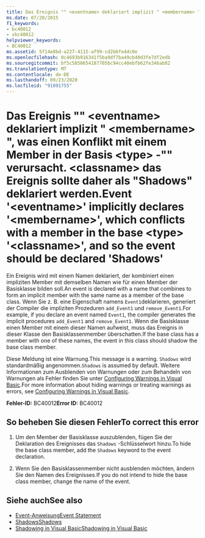 ```yaml
---
title: Das Ereignis "" <eventname> deklariert implizit " <membername> ", was einen Konflikt mit einem Member in der Basis <type> -"" verursacht. <classname> das Ereignis sollte daher als "Shadows" deklariert werden.
ms.date: 07/20/2015
f1_keywords:
- bc40012
- vbc40012
helpviewer_keywords:
- BC40012
ms.assetid: 5f14e8bd-a227-4115-af99-cd2b6fe4dc0e
ms.openlocfilehash: 0c4693b916341f5ba9df7ba49cb40d3fe7df2edb
ms.sourcegitcommit: bf5c5850654187705bc94cc40ebfb62fe346ab02
ms.translationtype: MT
ms.contentlocale: de-DE
ms.lasthandoff: 09/23/2020
ms.locfileid: "91091755"
---
```

# <a name="event-eventname-implicitly-declares-membername-which-conflicts-with-a-member-in-the-base-type-classname-and-so-the-event-should-be-declared-shadows"></a><span data-ttu-id="449c2-102">Das Ereignis "" \<eventname> deklariert implizit " \<membername> ", was einen Konflikt mit einem Member in der Basis \<type> -"" verursacht. \<classname> das Ereignis sollte daher als "Shadows" deklariert werden.</span><span class="sxs-lookup"><span data-stu-id="449c2-102">Event '\<eventname>' implicitly declares '\<membername>', which conflicts with a member in the base \<type> '\<classname>', and so the event should be declared 'Shadows'</span></span>

<span data-ttu-id="449c2-103">Ein Ereignis wird mit einem Namen deklariert, der kombiniert einen impliziten Member mit demselben Namen wie für einen Member der Basisklasse bilden soll.</span><span class="sxs-lookup"><span data-stu-id="449c2-103">An event is declared with a name that combines to form an implicit member with the same name as a member of the base class.</span></span> <span data-ttu-id="449c2-104">Wenn Sie z. B. eine Eigenschaft namens `Event1`deklarieren, generiert der Compiler die impliziten Prozeduren `add_Event1` und `remove_Event1`.</span><span class="sxs-lookup"><span data-stu-id="449c2-104">For example, if you declare an event named `Event1`, the compiler generates the implicit procedures `add_Event1` and `remove_Event1`.</span></span> <span data-ttu-id="449c2-105">Wenn die Basisklasse einen Member mit einem dieser Namen aufweist, muss das Ereignis in dieser Klasse den Basisklassenmember überschatten.</span><span class="sxs-lookup"><span data-stu-id="449c2-105">If the base class has a member with one of these names, the event in this class should shadow the base class member.</span></span>  
  
 <span data-ttu-id="449c2-106">Diese Meldung ist eine Warnung.</span><span class="sxs-lookup"><span data-stu-id="449c2-106">This message is a warning.</span></span> <span data-ttu-id="449c2-107">`Shadows` wird standardmäßig angenommen.</span><span class="sxs-lookup"><span data-stu-id="449c2-107">`Shadows` is assumed by default.</span></span> <span data-ttu-id="449c2-108">Weitere Informationen zum Ausblenden von Warnungen oder zum Behandeln von Warnungen als Fehler finden Sie unter [Configuring Warnings in Visual Basic](/visualstudio/ide/configuring-warnings-in-visual-basic).</span><span class="sxs-lookup"><span data-stu-id="449c2-108">For more information about hiding warnings or treating warnings as errors, see [Configuring Warnings in Visual Basic](/visualstudio/ide/configuring-warnings-in-visual-basic).</span></span>  
  
 <span data-ttu-id="449c2-109">**Fehler-ID:** BC40012</span><span class="sxs-lookup"><span data-stu-id="449c2-109">**Error ID:** BC40012</span></span>  
  
## <a name="to-correct-this-error"></a><span data-ttu-id="449c2-110">So beheben Sie diesen Fehler</span><span class="sxs-lookup"><span data-stu-id="449c2-110">To correct this error</span></span>  
  
1. <span data-ttu-id="449c2-111">Um den Member der Basisklasse auszublenden, fügen Sie der Deklaration des Ereignisses das `Shadows` -Schlüsselwort hinzu.</span><span class="sxs-lookup"><span data-stu-id="449c2-111">To hide the base class member, add the `Shadows` keyword to the event declaration.</span></span>  
  
2. <span data-ttu-id="449c2-112">Wenn Sie den Basisklassenmember nicht ausblenden möchten, ändern Sie den Namen des Ereignisses.</span><span class="sxs-lookup"><span data-stu-id="449c2-112">If you do not intend to hide the base class member, change the name of the event.</span></span>  
  
## <a name="see-also"></a><span data-ttu-id="449c2-113">Siehe auch</span><span class="sxs-lookup"><span data-stu-id="449c2-113">See also</span></span>

- [<span data-ttu-id="449c2-114">Event-Anweisung</span><span class="sxs-lookup"><span data-stu-id="449c2-114">Event Statement</span></span>](../language-reference/statements/event-statement.md)
- [<span data-ttu-id="449c2-115">Shadows</span><span class="sxs-lookup"><span data-stu-id="449c2-115">Shadows</span></span>](../language-reference/modifiers/shadows.md)
- [<span data-ttu-id="449c2-116">Shadowing in Visual Basic</span><span class="sxs-lookup"><span data-stu-id="449c2-116">Shadowing in Visual Basic</span></span>](../programming-guide/language-features/declared-elements/shadowing.md)
